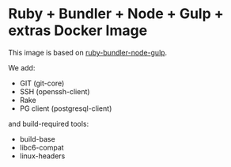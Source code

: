 # Ruby + Bundler + Node + Gulp + extras Docker Image

This image is based on [ruby-bundler-node-gulp](https://github.com/leikir/docker-ruby-bundler-node-gulp).

We add:
* GIT (git-core)
* SSH (openssh-client)
* Rake
* PG client (postgresql-client)

and build-required tools:
* build-base
* libc6-compat
* linux-headers
